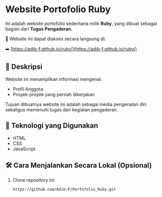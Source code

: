 # Website Portofolio Ruby

Ini adalah website portofolio sederhana milik **Ruby**, yang dibuat sebagai bagian dari **Tugas Pengaderan**.

📍 Website ini dapat diakses secara langsung di:

➡️ [https://adib-f.github.io/ruby/](https://adib-f.github.io/ruby/)

## 📌 Deskripsi

Website ini menampilkan informasi mengenai:
- Profil Anggota
- Proyek-proyek yang pernah dikerjakan

Tujuan dibuatnya website ini adalah sebagai media pengenalan diri sekaligus memenuhi tugas dari kegiatan pengaderan.

## 🔧 Teknologi yang Digunakan

- HTML
- CSS
- JavaScript

## 🛠 Cara Menjalankan Secara Lokal (Opsional)

1. Clone repository ini:
   ```bash
   https://github.com/Adib-F/Portofolio_Ruby.git
